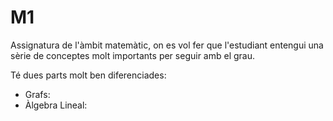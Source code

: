# M1
Assignatura de l'àmbit matemàtic, on es vol fer que l'estudiant entengui una sèrie de conceptes molt importants per seguir amb el grau.

Té dues parts molt ben diferenciades: 
- Grafs:
- Àlgebra Lineal:
